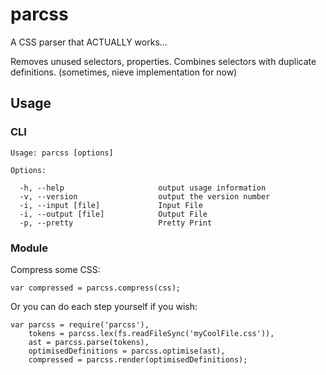 # parcss

A CSS parser that ACTUALLY works...

Removes unused selectors, properties. Combines selectors with duplicate definitions. (sometimes, nieve implementation for now)

## Usage

### CLI

    Usage: parcss [options]

    Options:

      -h, --help                     output usage information
      -v, --version                  output the version number
      -i, --input [file]             Input File
      -i, --output [file]            Output File
      -p, --pretty                   Pretty Print

### Module

Compress some CSS:

    var compressed = parcss.compress(css);

Or you can do each step yourself if you wish:

    var parcss = require('parcss'),
        tokens = parcss.lex(fs.readFileSync('myCoolFile.css')),
        ast = parcss.parse(tokens),
        optimisedDefinitions = parcss.optimise(ast),
        compressed = parcss.render(optimisedDefinitions);